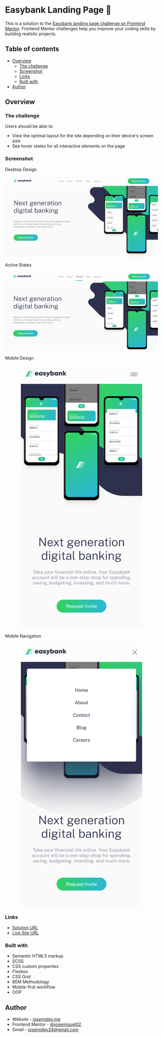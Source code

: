 # Easybank Landing Page 🏦

This is a solution to the [Easybank landing page challenge on Frontend Mentor](https://www.frontendmentor.io/challenges/easybank-landing-page-WaUhkoDN). Frontend Mentor challenges help you improve your coding skills by building realistic projects.

## Table of contents

- [Overview](#overview)
  - [The challenge](#the-challenge)
  - [Screenshot](#screenshot)
  - [Links](#links)
  - [Built with](#built-with)
- [Author](#author)

## Overview

### The challenge

Users should be able to:

- View the optimal layout for the site depending on their device's screen size
- See hover states for all interactive elements on the page

### Screenshot

Desktop Design

<p align="center">
  <img src="demo/desktop.webp" alt="Desktop Design" width="800">
</p>

Active States

<p align="center">
  <img src="demo/active-states.webp" alt="Active States" width="800">
</p>

Mobile Design

<p align="center">
  <img src="demo/mobile.webp" alt="Mobile Design" width="400">
</p>

Mobile Navigation

<p align="center">
  <img src="demo/mobile-navigation.webp" alt="Mobile Navigation" width="400">
</p>

### Links

- [Solution URL](https://www.frontendmentor.io/solutions/easybank-landing-page-using-scss-nZRLoGKIhl)
- [Live Site URL](https://easybank-landing-page-josemiguel02.netlify.app)

### Built with

- Semantic HTML5 markup
- SCSS
- CSS custom properties
- Flexbox
- CSS Grid
- BEM Methodology
- Mobile-first workflow
- OOP

## Author

- Website - [josemidev.me](https://josemidev.me)
- Frontend Mentor - [@josemiguel02](https://www.frontendmentor.io/profile/josemiguel02)
- Gmail - [josemidev24@gmail.com](mailto:josemidev24@gmail.com)
